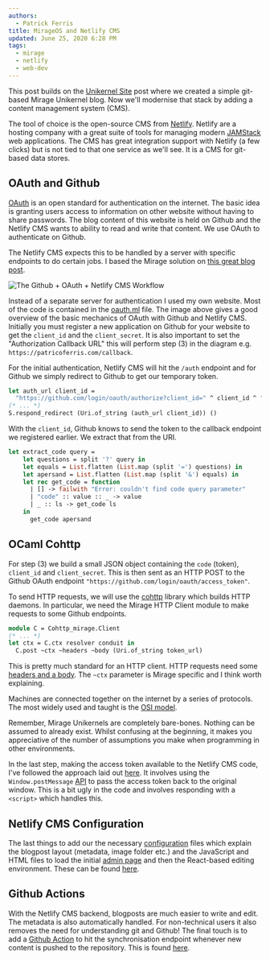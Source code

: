```yaml
---
authors:
  - Patrick Ferris
title: MirageOS and Netlify CMS
updated: June 25, 2020 6:28 PM
tags:
  - mirage
  - netlify
  - web-dev
---
```

This post builds on the [Unikernel Site](/blogs/unikernel-site) post where we created a simple git-based Mirage Unikernel blog. Now we'll modernise that stack by adding a content management system (CMS). 

The tool of choice is the open-source CMS from [Netlify](https://www.netlifycms.org/). Netlify are a hosting company with a great suite of tools for managing modern [JAMStack](https://www.netlify.com/jamstack/) web applications. The CMS has great integration support with Netlify (a few clicks) but is not tied to that one service as we'll see. It is a CMS for git-based data stores.

## OAuth and Github 
[OAuth](https://tools.ietf.org/html/rfc6749) is an open standard for authentication on the internet. The basic idea is granting users access to information on other website without having to share passwords. The blog content of this website is held on Github and the Netlify CMS wants to ability to read and write that content. We use OAuth to authenticate on Github. 

The Netlify CMS expects this to be handled by a server with specific endpoints to do certain jobs. I based the Mirage solution on [this great blog post](https://tylergaw.com/articles/netlify-cms-custom-oath-provider/).

![The Github + OAuth + Netlify CMS Workflow](/images/oauth.png)

Instead of a separate server for authentication I used my own website. Most of the code is contained in the [oauth.ml](https://github.com/patricoferris/mirage-site/blob/master/src/oauth.ml) file. The image above gives a good overview of the basic mechanics of OAuth with Github and Netlify CMS. Initially you must register a new application on Github for your website to get the `client_id` and the `client_secret`. It is also important to set the "Authorization Callback URL" this will perform step (3) in the diagram e.g. `https://patricoferris.com/callback`.

For the initial authentication, Netlify CMS will hit the `/auth` endpoint and for Github we simply redirect to Github to get our temporary token. 

```ocaml
let auth_url client_id = 
  "https://github.com/login/oauth/authorize?client_id=" ^ client_id ^ "&scope=repo,user"
(* ... *)
S.respond_redirect (Uri.of_string (auth_url client_id)) ()
```

With the `client_id`, Github knows to send the token to the callback endpoint we registered earlier. We extract that from the URI. 

```ocaml
let extract_code query = 
    let questions = split '?' query in 
    let equals = List.flatten (List.map (split '=') questions) in 
    let apersand = List.flatten (List.map (split '&') equals) in 
    let rec get_code = function 
      | [] -> failwith "Error: couldn't find code query parameter"
      | "code" :: value :: _ -> value 
      | _ :: ls -> get_code ls 
    in 
      get_code apersand
```

## OCaml Cohttp

For step (3) we build a small JSON object containing the `code` (token), `client_id` and `client_secret`. This is then sent as an HTTP POST to the Github OAuth endpoint `"https://github.com/login/oauth/access_token"`. 

To send HTTP requests, we will use the [cohttp](https://github.com/mirage/ocaml-cohttp) library which builds HTTP daemons. In particular, we need the Mirage HTTP Client module to make requests to some Github endpoints. 

```ocaml
module C = Cohttp_mirage.Client
(* ... *)
let ctx = C.ctx resolver conduit in 
  C.post ~ctx ~headers ~body (Uri.of_string token_url) 
```

This is pretty much standard for an HTTP client. HTTP requests need some [headers and a body](https://tools.ietf.org/html/rfc2616#section-4.2). The `~ctx` parameter is Mirage specific and I think worth explaining. 

Machines are connected together on the internet by a series of protocols. The most widely used and taught is the [OSI model](https://en.wikipedia.org/wiki/OSI_model). 

Remember, Mirage Unikernels are completely bare-bones. Nothing can be assumed to already exist. Whilst confusing at the beginning, it makes you appreciative of the number of assumptions you make when programming in other environments. 

In the last step, making the access token available to the Netlify CMS code, I've followed the approach laid out [here](https://github.com/vencax/netlify-cms-github-oauth-provider/blob/master/index.js#L74). It involves using the `Window.postMessage` [API](https://developer.mozilla.org/en-US/docs/Web/API/Window/postMessage) to pass the access token back to the original window. This is a bit ugly in the code and involves responding with a `<script>` which handles this. 

## Netlify CMS Configuration

The last things to add our the necessary [configuration](https://www.netlifycms.org/docs/add-to-your-site/) files which explain the blogpost layout (metadata, image folder etc.) and the JavaScript and HTML files to load the initial [admin page](https://patricoferris.com/admin/) and then the React-based editing environment. These can be found [here](https://github.com/patricoferris/mirage-site/tree/master/static/admin).

## Github Actions 

With the Netlify CMS backend, blogposts are much easier to write and edit. The metadata is also automatically handled. For non-technical users it also removes the need for understanding git and Github! The final touch is to add a [Github Action](https://github.com/features/actions) to hit the synchronisation endpoint whenever new content is pushed to the repository. This is found [here](https://github.com/patricoferris/mirage-site/tree/master/.github/workflows).


